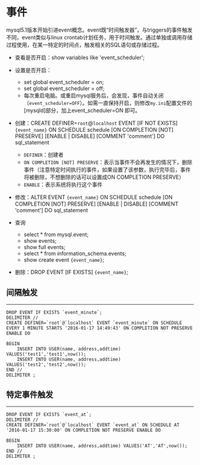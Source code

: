 # 事件

mysql5.1版本开始引进event概念。event既“时间触发器”，与triggers的事件触发不同，event类似与linux crontab计划任务，用于时间触发。通过单独或调用存储过程使用，在某一特定的时间点，触发相关的SQL语句或存储过程。


* 查看是否开启：show variables like 'event_scheduler';
* 设置是否开启：
    * set global event_scheduler = on;
    * set global event_scheduler = off;
    * 每次重启电脑。或重启mysql服务后，会发现，事件自动关闭（`event_scheduler=OFF`）。如需一直保持开启，则修改`my.ini`配置文件的[mysqld]部分，加上event_scheduler=ON 即可。

* 创建：CREATE DEFINER=`root`@`localhost` EVENT [IF NOT EXISTS] `{event_name}` ON SCHEDULE schedule [ON COMPLETION [NOT] PRESERVE] [ENABLE | DISABLE] [COMMENT 'comment'] DO sql_statement
    * `DEFINER`：创建者
    * `ON COMPLETION [NOT] PRESERVE`：表示当事件不会再发生的情况下，删除事件（注意特定时间执行的事件，如果设置了该参数，执行完毕后，事件将被删除，不想删除的话可以设置成ON COMPLETION PRESERVE）
    * `ENABLE`：表示系统将执行这个事件
* 修改：ALTER EVENT `{event_name}` ON SCHEDULE schedule [ON COMPLETION [NOT] PRESERVE] [ENABLE | DISABLE] [COMMENT 'comment'] DO sql_statement
* 查询
    * select * from mysql.event;
    * show events;
    * show full events;
    * select * from information_schema.events;
    * show create event `{event_name}`;
* 删除：DROP EVENT [IF EXISTS] `{event_name}`;

## 间隔触发
---

```
DROP EVENT IF EXISTS `event_minute`;
DELIMITER //
CREATE DEFINER=`root`@`localhost` EVENT `event_minute` ON SCHEDULE EVERY 1 MINUTE STARTS '2016-01-17 14:49:43' ON COMPLETION NOT PRESERVE ENABLE DO

BEGIN
    INSERT INTO USER(name, address,addtime) VALUES('test1','test1',now());
    INSERT INTO USER(name, address,addtime) VALUES('test2','test2',now());
END //
DELIMITER ;
```

## 特定事件触发
---

```
DROP EVENT IF EXISTS `event_at`;
DELIMITER //
CREATE DEFINER=`root`@`localhost` EVENT `event_at` ON SCHEDULE AT '2016-01-17 15:30:00' ON COMPLETION NOT PRESERVE ENABLE DO

BEGIN
    INSERT INTO USER(name, address,addtime) VALUES('AT','AT',now());
END //
DELIMITER ;
```
